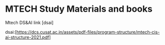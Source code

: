 # MTECH Study Materials and books

Mtech DS&AI link [dsai]

dsai:[https://dcs.cusat.ac.in/assets/pdf-files/program-structure/mtech-cis-ai-structure-2021.pdf]
